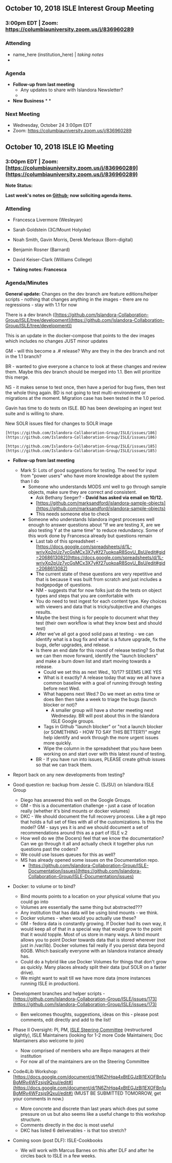## October 10, 2018 ISLE Interest Group Meeting

### 3:00pm EDT | Zoom: https://columbiauniversity.zoom.us/j/836960289

### Attending
* name_here (institution_here) | _taking notes_
*

### Agenda

* **Follow-up from last meeting**
    * Any updates to share with Islandora Newsletter?
    *
* **New Business**
    *
    *

### Next Meeting
* Wednesday, October 24 3:00pm EDT
* Zoom: https://columbiauniversity.zoom.us/j/836960289

## October 10, 2018 ISLE IG Meeting


### 3:00pm EDT | Zoom: [https://columbiauniversity.zoom.us/j/836960289](https://columbiauniversity.zoom.us/j/836960289) 

**Note Status:**

**Last week's notes on [Github](https://github.com/islandora-interest-groups/Islandora-ISLE-Interest-Group/blob/master/meetings/2018-09-26.md); now soliciting agenda items.**

### Attending 
* Francesca Livermore (Wesleyan)
* Sarah Goldstein (3C/Mount Holyoke)
* Noah Smith, Gavin Morris, Derek Merleaux (Born-digital)
* Benjamin Rosner (Barnard)
* David Keiser-Clark (Williams College)

* **Taking notes: Francesca**


### Agenda/Minutes

**General update:**
Changes on the dev branch are feature editions/helper scripts - nothing that changes anything in the images - there are no regressions - stay with 1.1 for now

There is a dev branch ([https://github.com/Islandora-Collaboration-Group/ISLE/tree/development](https://github.com/Islandora-Collaboration-Group/ISLE/tree/development))

This is an update in the docker-compose that points to the dev images which includes no changes JUST minor updates

GM - will this become a .# release? Why are they in the dev branch and not in the 1.1 branch?

BR - wanted to give everyone a chance to look at these changes and review them. Maybe this dev branch should be merged into 1.1. Ben will prioritize this merge.

NS - it makes sense to test once, then have a period for bug fixes, then test the whole thing again. BD is not going to test multi-environment or migrations at the moment. Migration case has been tested in the 1.0 period. 

Gavin has time to do tests on ISLE. BD has been developing an ingest test suite and is willing to share.

New SOLR issues filed for changes to SOLR image

	[https://github.com/Islandora-Collaboration-Group/ISLE/issues/186](https://github.com/Islandora-Collaboration-Group/ISLE/issues/186)

	[https://github.com/Islandora-Collaboration-Group/ISLE/issues/185](https://github.com/Islandora-Collaboration-Group/ISLE/issues/185)



*   **Follow-up from last meeting**
    *   Mark S: Lots of good suggestions for testing.  The need for input from "power users" who have more knowledge about the system than I do
        *   Someone who understands MODS xml well to go through sample objects, make sure they are correct and consistent.
            *   Ask Bethany Seeger? - **David has asked via email on 10/12.**
            *   [https://github.com/marksandford/islandora-sample-objects](https://github.com/marksandford/islandora-sample-objects)
            *   This needs someone else to check 
        *   Someone who understands Islandora ingest processes well enough to answer questions about "If we are testing X, are we also testing Y at the same time" to reduce redundancy. Some of this work done by Francesca already but questions remain
            *   Last tab of this spreadsheet - [https://docs.google.com/spreadsheets/d/1L-wrivXq2pUz7vcGsMCx3X7yKf27uokoaR8SovU_BsU/edit#gid=2068613082](https://docs.google.com/spreadsheets/d/1L-wrivXq2pUz7vcGsMCx3X7yKf27uokoaR8SovU_BsU/edit#gid=2068613082)
            *   The current state of these questions are very repetitive and that is because it was built from scratch and just includes a hodgepodge of questions.
            *   NM - suggests that for now folks just do the tests on object types and steps that you are comfortable with 
            *   You do need to test ingest for each content type. Key choices with viewers and data that is tricky/subjective and changes results.
            *   Maybe the best thing is for people to document what they test (their own workflow is what they know best and should test)
            *   After we've all got a good solid pass at testing -  we can identify what is a bug fix and what is a future upgrade, fix the bugs, defer upgrades, and release.
            *   Is there an end date for this round of release testing? So that we can then move forward, identify the "launch blockers" and make a burn down list and start moving towards a release.
                *   Could we set this as next Wed., 10/17? SEEMS LIKE YES
                *   What is it exactly? A release today that way we all have a common baseline with a goal of running through testing before next Wed.
                *   What happens next Wed.? Do we meet an extra time or does Ben then take a week to triage the bugs (launch blocker or not)? 
                    *   A smaller group will have a shorter meeting next Wednesday. BR will post about this in the Islandora ISLE Google groups.
                *   Tags in Github "launch blocker" or "not a launch blocker (or SOMETHING - HOW TO SAY THIS BETTER?)" might help identify and work through the more urgent issues more quickly.
                *   Wipe the column in the spreadsheet that you have been working on and start over with this latest round of testing.
            *   BR - If you have run into issues, PLEASE create github issues so that we can track them.

 *   Report back on any new developments from testing?
 *   Good question re: backup from Jessie C. (SJSU) on Islandora ISLE Group 
     *   Diego has answered this well on the Google Groups.
     *   GM - this is a documentation challenge - just a case of location really (whether it's bind mounts or docker volumes)
     *   DKC - We should document the full recovery process. Like a git repo that holds a full set of files with all of the customizations. Is this the model? GM - says yes it is and we should document a set of recommendations around this as a part of ISLE v.2
     *   How well do we (the Docers) feel that we know the documentation? Can we go through it all and actually check it together plus run questions past the coders?
     *   We could use Issues queues for this as well?
     *   MS has already opened some issues on the Documentation repo.
         *   [https://github.com/Islandora-Collaboration-Group/ISLE-Documentation/issues](https://github.com/Islandora-Collaboration-Group/ISLE-Documentation/issues) 
 *   Docker: to volume or to bind?
     *   Bind mounts points to a location on your physical volume that you could go into
     *   Volumes are essentially the same thing but abstracted???
     *   Any institution that has data will be using bind mounts - we think.
     *   Docker volumes - when would you actually use these?
     *   GM - fedora data is constantly growing. If Docker had its own way, it would keep all of that in a special way that would grow to the point that it would topple. Most of us store in many ways. A bind mount allows you to point Docker towards data that is stored wherever (not just in /var/lib). Docker volumes fail really if you persist data beyond 60GB. Which basically everyone with an Islandora instance already has.
     *   Could do a hybrid like use Docker Volumes for things that don't grow as quickly.  Many places already split their data (put SOLR on a faster drive).
     *   We might want to wait till we have more data (more instances running ISLE in production). 
  *   Development branches and helper scripts - [https://github.com/Islandora-Collaboration-Group/ISLE/issues/173](https://github.com/Islandora-Collaboration-Group/ISLE/issues/173) 
        *   Ben welcomes thoughts, suggestions, ideas on this - please post comments, edit directly and add to the list!
  *   Phase II Oversight: PI, PM, [ISLE Steering Committee](https://github.com/Islandora-Collaboration-Group/ISLE#isle-steering-committee) (restructured slightly), ISLE Maintainers (looking for 1-2 more Code Maintainers; Doc Maintainers also welcome to join)
        *   Now comprised of members who are Repo managers at their institution
        *   For now all of the maintainers are on the Steering Committee
  *   Code4Lib Workshop: [https://docs.google.com/document/d/1N6ZhHqa4xBtEGJzBl1EXOFBn1uBgMRy4WFzsjs9QxuI/edit#](https://docs.google.com/document/d/1N6ZhHqa4xBtEGJzBl1EXOFBn1uBgMRy4WFzsjs9QxuI/edit#) (MUST BE SUBMITTED TOMORROW, get your comments in now.)
        *   More concrete and discrete than last years which does put some pressure on us but also seems like a useful change to this workshop structure. 
        *   Comments directly in the doc is most useful
        *   DKC has listed 6 deliverables - is that too stretch?
 *   Coming soon (post DLF): ISLE-Cookbooks
        *   We will work with Marcus Barnes on this after DLF and after he circles back to ISLE in a few weeks.
